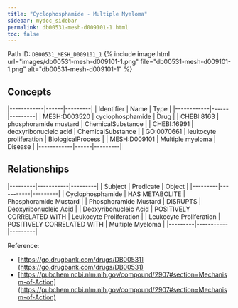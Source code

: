 ```yaml
---
title: "Cyclophosphamide - Multiple Myeloma"
sidebar: mydoc_sidebar
permalink: db00531-mesh-d009101-1.html
toc: false 
---
```



Path ID: `DB00531_MESH_D009101_1`
{% include image.html url="images/db00531-mesh-d009101-1.png" file="db00531-mesh-d009101-1.png" alt="db00531-mesh-d009101-1" %}

## Concepts

|------------|------|---------|
| Identifier | Name | Type    |
|------------|------|---------|
| MESH:D003520 | cyclophosphamide | Drug |
| CHEBI:8163 | phosphoramide mustard | ChemicalSubstance |
| CHEBI:16991 | deoxyribonucleic acid | ChemicalSubstance |
| GO:0070661 | leukocyte proliferation | BiologicalProcess |
| MESH:D009101 | Multiple myeloma | Disease |
|------------|------|---------|

## Relationships

|---------|-----------|---------|
| Subject | Predicate | Object  |
|---------|-----------|---------|
| Cyclophosphamide | HAS METABOLITE | Phosphoramide Mustard |
| Phosphoramide Mustard | DISRUPTS | Deoxyribonucleic Acid |
| Deoxyribonucleic Acid | POSITIVELY CORRELATED WITH | Leukocyte Proliferation |
| Leukocyte Proliferation | POSITIVELY CORRELATED WITH | Multiple Myeloma |
|---------|-----------|---------|

Reference: 
  - [https://go.drugbank.com/drugs/DB00531](https://go.drugbank.com/drugs/DB00531)
  - [https://pubchem.ncbi.nlm.nih.gov/compound/2907#section=Mechanism-of-Action](https://pubchem.ncbi.nlm.nih.gov/compound/2907#section=Mechanism-of-Action)
